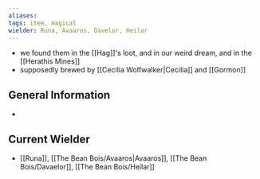 ```yaml
---
aliases: 
tags: item, magical
wielder: Runa, Avaaros, Davelor, Heilar
---
```



- we found them in the [[Hag]]'s loot, and in our weird dream, and in the [[Herathis Mines]]
- supposedly brewed by [[Cecilia Wolfwalker|Cecilia]] and [[Gormon]]

## General Information
- 

## Current Wielder
- [[Runa]], [[The Bean Bois/Avaaros|Avaaros]], [[The Bean Bois/Davaelor]], [[The Bean Bois/Heilar]]

